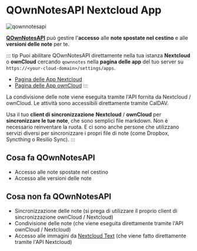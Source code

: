 # QOwnNotesAPI Nextcloud App


![qownnotesapi](/img/qownnotesapi.png)

[**QOwnNotesAPI**](https://github.com/pbek/qownnotesapi) può gestire l'**accesso** alle **note spostate nel cestino** e alle **versioni delle note** per te.

::: tip
Puoi abilitare QOwnNotesAPI direttamente nella tua istanza **Nextcloud** o **ownCloud** cercando `qownnotes` nella **pagina delle app** del tuo server su `https://<your-cloud-domain>/settings/apps`.

- [Pagina delle App Nextcloud](https://apps.nextcloud.com/apps/qownnotesapi)
- [Pagina delle App ownCloud](https://marketplace.owncloud.com/apps/qownnotesapi)
:::

La condivisione delle note viene eseguita tramite l'API fornita da Nextcloud / ownCloud. Le attività sono accessibili direttamente tramite CalDAV.

Usa il tuo **client di sincronizzazione** **Nextcloud** / **ownCloud** per **sincronizzare le tue note**, che sono semplici file markdown. Non è necessario reinventare la ruota. E ci sono anche persone che utilizzano servizi diversi per sincronizzare i propri file di note (come Dropbox, Syncthing o Resilio Sync).
:::

## Cosa fa QOwnNotesAPI

- Accesso alle note spostate nel cestino
- Accesso alle versioni delle note

## Cosa non fa QOwnNotesAPI

- Sincronizzazione delle note (si prega di utilizzare il proprio client di sincronizzazione ownCloud / Nextcloud)
- Condivisione delle note (che viene eseguita direttamente tramite l'API ownCloud / Nextcloud)
- Accesso alle immagini da [Nextcloud Text](https://github.com/nextcloud/text) (che viene fatto direttamente tramite l'API Nextcloud)
